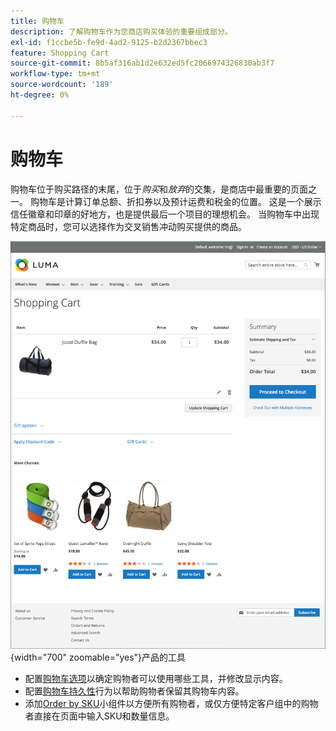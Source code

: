 ```yaml
---
title: 购物车
description: 了解购物车作为您商店购买体验的重要组成部分。
exl-id: f1ccbe5b-fe9d-4ad2-9125-b2d2367bbec3
feature: Shopping Cart
source-git-commit: 8b5af316ab1d2e632ed5fc2066974326830ab3f7
workflow-type: tm+mt
source-wordcount: '189'
ht-degree: 0%

---
```


# 购物车

购物车位于购买路径的末尾，位于&#x200B;_购买_&#x200B;和&#x200B;_放弃_&#x200B;的交集，是商店中最重要的页面之一。 购物车是计算订单总额、折扣券以及预计运费和税金的位置。 这是一个展示信任徽章和印章的好地方，也是提供最后一个项目的理想机会。 当购物车中出现特定商品时，您可以选择作为交叉销售冲动购买提供的商品。

![购物车页面显示购物者可用于管理其订单](./assets/storefront-cart-full.png){width="700" zoomable="yes"}产品的工具

- 配置[购物车选项](cart-configuration.md)以确定购物者可以使用哪些工具，并修改显示内容。
- 配置[购物车持久性](cart-persistent.md)行为以帮助购物者保留其购物车内容。
- 添加[Order by SKU](order-by-sku.md)小组件以方便所有购物者，或仅方便特定客户组中的购物者直接在页面中输入SKU和数量信息。
